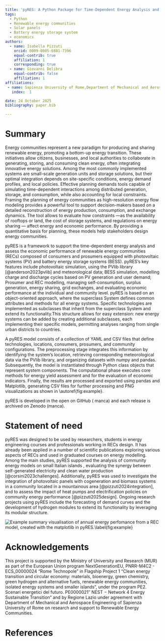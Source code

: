 ```yaml
---
title: 'pyRES: A Python Package for Time-Dependent Energy Analysis and and Economic Assessment of Renewable Energy Communities'
tags:
  - Python
  - Renewable energy communities
  - Solar panels
  - Battery energy storage system
  - economics
authors:
  - name: Isabella Pizzuti
    orcid: 0009-0005-6881-7396
    equal-contrib: true
    affiliation: 1 
    corresponding: true
  - name: Giovanni Delibra
    equal-contrib: false
    affiliation: 1
affiliations:
 - name: Sapienza University of Rome,Department of Mechanical and Aerospace Engineering,  Italy
   index:  1

date: 24 October 2025
bibliography: paper.bib

---
```


# Summary
Energy communities represent a new paradigm for producing and sharing renewable energy, promoting a bottom-up energy 
transition. These initiatives allow citizens, businesses, and local authorities to collaborate in generating, storing, 
and consuming clean energy, often integrating innovative energy solutions. Among the most commonly implemented systems 
are small-scale generation units and storage solutions, but their optimal integration depends on site-specific 
conditions, energy demand profiles, and local policies. Effective planning demands tools capable of 
simulating time-dependent interactions among distributed generation, storage, and consumption, while also accounting for
local constraints. Framing the planning of energy communities as high-resolution energy flow modeling provides a powerful 
tool to support decision-makers based on a detailed reconstruction of energy production, consumption, and exchange dynamics. 
The tool allows to evaluate how constraints —as the availability of rooftops or land, the cost of storage systems, 
and regulations on energy sharing — affect energy and economic performance. By providing a quantitative basis for planning, 
these models help stakeholders design energy communities.


pyRES is a framework to support the time-dependent energy analysis and assess 
the economic performance of renewable energy communities (RECs) composed of consumers and prosumers equipped with 
photovoltaic systems (PV) and battery energy storage systems (BESS). pyRES’s key features include photovoltaic simulation,
using the PVlib library [@anderson2023pvlib] and meteorological data; 
BESS simulation, modelling charge and discharge cycles based on PV generation and user demand; Prosumer and REC modelling, 
managing self-consumption, surplus generation, energy sharing, grid exchanges, and evaluating economic performance at the 
individual and community level. pyRES is based on an object-oriented approach, where the superclass System defines common 
attributes and methods for all energy systems. Specific technologies are implemented as subclasses that inherit from the superclass 
System and extend its functionality.This structure allows for easy extension: new energy systems can be added by creating 
additional subclasses, each implementing their specific models, permitting analyses ranging from single urban districts to countries.

A pyRES model consists of a collection of YAML and CSV files that define technologies,
locations, consumers, prosumers, and community configurations. The preprocessing stage integrates this information 
by identifying the system’s location, retrieving corresponding meteorological data via the PVlib library, and 
organizing datasets with numpy and pandas. Subsequently, the model is instantiated through Python class objects that 
represent system components. The computational phase executes core methods for energy 
yield assessment and for the evaluation of economic indicators. Finally, the results are processed 
and exported using pandas and Matplotlib, generating CSV files for further processing and PNG 
visualizations as shown in \autoref{fig:example}.

pyRES is developed in the open on GitHub ( manca) and each
release is archived on Zenodo (manca).

# Statement of need

pyRES was designed to be used by researchers, students in energy engineering courses and professionals working in RECs 
design. It has already been applied in a number of scientific publications exploring various aspects of RECs and used 
in graduated courses on energy modelling. Among the main studies, pyRES supported the analysis of community energy
models on small Italian islands , evaluating the synergy between self-generated electricity and clean water production [@corsini2023challenges]. 
Additionally, pyRES was used to investigate the integration of photovoltaic panels with cogeneration and biomass systems 
in a community located in a mountainous area [@pizzuti2024integration], and to assess the impact of heat pumps and electrification policies on 
community energy performance [@pizzuti2025design]. Ongoing research projects using pyRES include the forecasting of demand curves and the 
development of hydrogen modules to extend its functionality by leveraging its modular structure.

![Example summary visualisation of annual energy perfomance 
from a REC model, created with the matplotlib 
in pyRES.\label{fig:example}](docs/ex_results.png)



# Acknowledgements

This project is supported by the Ministry of University and Research
(MUR) as part of the European Union program NextGenerationEU,
PNRR-M4C2 - ECS_00000024 “Rome Technopole” in Flagship Project 1
“Clean energy transition and circular economy: materials, bioenergy,
green chemistry, green hydrogen and alternative fuels, renewable energy communities, isolated energy systems and smaller islands“, under
the program PE2. Scenari energetici del futuro. PE0000021″ NEST −
Network 4 Energy Sustainable Transition“ and by Regione Lazio under
agreement with Department of Mechanical and Aerospace Engineering
of Sapienza University of Rome on research and support to Renewable
Energy Communities.

# References
